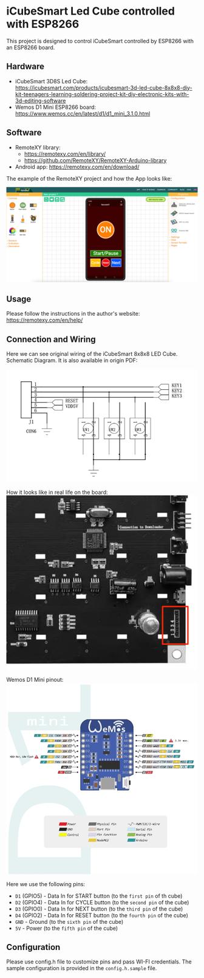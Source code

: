 # iCubeSmart Led Cube controlled with ESP8266

This project is designed to control iCubeSmart controlled by ESP8266 with an ESP8266 board.

## Hardware

- iCubeSmart 3D8S Led Cube: https://icubesmart.com/products/icubesmart-3d-led-cube-8x8x8-diy-kit-teenagers-learning-soldering-project-kit-diy-electronic-kits-with-3d-editing-software
- Wemos D1 Mini ESP8266 board: https://www.wemos.cc/en/latest/d1/d1_mini_3.1.0.html

## Software

- RemoteXY library:
  - https://remotexy.com/en/library/
  - https://github.com/RemoteXY/RemoteXY-Arduino-library
- Android app: https://remotexy.com/en/download/

The example of the RemoteXY project and how the App looks like:

![RemoteXY project](img/Remote_control_Arduino_-_RemoteXY.png)

## Usage

Please follow the instructions in the author's website: https://remotexy.com/en/help/

## Connection and Wiring

Here we can see original wiring of the iCubeSmart 8x8x8 LED Cube.
Schematic Diagram. It is also available in origin PDF:

![iCubeSmart 8x8x8 LED Cube wiring](img/4-Schematic_Diagram.png)

How it looks like in real life on the board:
![iCubeSmart 8x8x8 LED Cube wiring](img/icubesmart-wiring.png)

Wemos D1 Mini pinout:
![Wemos D1 Mini pinout](img/wemos_d1_mini_pinouts.png)

Here we use the following pins:
 - `D1` (GPIO5) - Data In for START button (to the `first pin` of th cube)
 - `D2` (GPIO4) - Data In for CYCLE button (to the `second pin` of the cube)
 - `D3` (GPIO0) - Data In for NEXT button (to the `third pin` of the cube)
 - `D4` (GPIO2) - Data In for RESET button (to the `fourth pin` of the cube)
 - `GND` - Ground (to the `sixth pin` of the cube)
 - `5V` - Power (to the `fifth pin` of the cube)

## Configuration

Please use config.h file to customize pins and pass WI-FI credentials.
The sample configuration is provided in the `config.h.sample` file.
